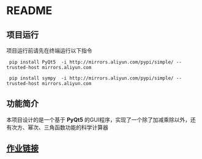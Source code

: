 # README

## 项目运行

项目运行前请先在终端运行以下指令

```
 pip install PyQt5  -i http://mirrors.aliyun.com/pypi/simple/ --trusted-host mirrors.aliyun.com 
```
```
 pip install sympy  -i http://mirrors.aliyun.com/pypi/simple/ --trusted-host mirrors.aliyun.com 
```

## 功能简介

本项目设计的是一个基于 __PyQt5__ 的GUI程序，实现了一个除了加减乘除以外，还有次方、幂次、三角函数功能的科学计算器

## [作业链接]([软件工程实践第一次作业-CSDN社区](https://bbs.csdn.net/topics/617294583))

